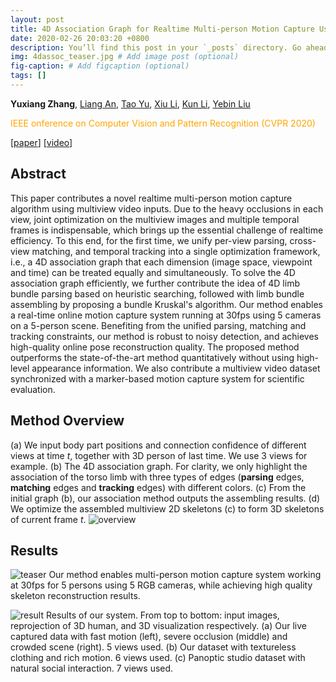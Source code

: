 ```yaml
---
layout: post
title: 4D Association Graph for Realtime Multi-person Motion Capture Using Multiple Video Cameras
date: 2020-02-26 20:03:20 +0800
description: You’ll find this post in your `_posts` directory. Go ahead and edit it and re-build the site to see your changes. # Add post description (optional)
img: 4dassoc_teaser.jpg # Add image post (optional)
fig-caption: # Add figcaption (optional)
tags: []
---
```


**Yuxiang Zhang**, [Liang An](https://anl13.github.io/ ""), [Tao Yu](http://ytrock.com/ ""), [Xiu Li](http://lixiulive.com/ ""), [Kun Li](http://cic.tju.edu.cn/faculty/likun/ ""), [Yebin Liu](http://www.liuyebin.com/ "")

<font color=Orange>IEEE onference on Computer Vision and Pattern Recognition (CVPR 2020)</font>

[[paper](https://arxiv.org/ "")] [[video](http://youtube.com/ "")]

## Abstract
This paper contributes a novel realtime multi-person motion capture algorithm using multiview video inputs. Due to the heavy occlusions in each view, joint optimization on the multiview images and multiple temporal frames is indispensable, which brings up the essential challenge of realtime efficiency. To this end, for the first time, we unify per-view parsing, cross-view matching, and temporal tracking into a single optimization framework, i.e., a 4D association graph that each dimension (image space, viewpoint and time) can be treated equally and simultaneously. To solve the 4D association graph efficiently, we further contribute the idea of 4D limb bundle parsing based on heuristic searching, followed with limb bundle assembling by proposing a bundle Kruskal's algorithm. Our method enables a real-time online motion capture system running at 30fps using 5 cameras on a 5-person scene. Benefiting from the unified parsing, matching and tracking constraints, our method is robust to noisy detection, and achieves high-quality online pose reconstruction quality. The proposed method outperforms the state-of-the-art method quantitatively without using high-level appearance information. We also contribute a multiview video dataset synchronized with a marker-based motion capture system for scientific evaluation.

## Method Overview
(a) We input body part positions and connection confidence of different views at time $t$, together with 3D person of last time. We use 3 views for example. (b) The 4D association graph. For clarity, we only highlight the association of the torso limb with three types of edges (**parsing** edges, **matching** edges and **tracking** edges) with different colors. (c) From the initial graph (b), our association method outputs the assembling results. (d) We optimize the assembled multiview 2D skeletons (c) to form 3D skeletons of current frame $t$.
![overview]({{site.baseurl}}/assets/img/4dassoc_overview.jpg)

## Results
![teaser]({{site.baseurl}}/assets/img/4dassoc_teaser.jpg)
Our method enables multi-person motion capture system working at 30fps for 5 persons using 5 RGB cameras, while achieving high quality skeleton reconstruction results.

![result]({{site.baseurl}}/assets/img/4dassoc_result.jpg)
Results of our system. From top to bottom: input images, reprojection of 3D human, and 3D visualization respectively. (a) Our live captured data with fast motion (left), severe occlusion (middle) and crowded scene (right). 5 views used. (b) Our dataset with textureless clothing and rich motion. 6 views used. (c) Panoptic studio dataset with natural social interaction. 7 views used.
